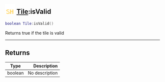 ## <img src="../../.gitbook/assets/shared.png" width="32" height="32" /> [Tile](../tile/README.md):isValid

```lua
boolean Tile:isValid()
```

Returns true if the tile is valid

-----------------
## Returns

| Type   | Description |
| ------ | ----------: |
| boolean | No description |
